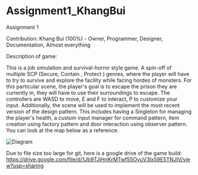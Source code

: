 # Assignment1_KhangBui
 
Assignment 1

Contribution: 
Khang Bui  (100%) - Owner, Programmer, Designer, Documentation, Almost everything

Description of game: 

This is a job simulation and survival-horror style game. A spin-off of multiple SCP (Secure, Contain , Protect ) genres, where the player will have to try to survive and explore the facility while facing hordes of monsters. For this particular scene, the player's goal is to escape the prison they are currently in, they will have to use their surroundings to escape.  The controllers are WASD to move, E and F to interact, P to customize your input.  Additionally, the scene will be used to implement the most recent version of the design pattern. This includes having a Singleton for managing the player's health, a custom input manager for command pattern, item creation using factory pattern and door interaction using observer pattern. You can look at the map below as a reference.

![Diagram](https://github.com/user-attachments/assets/4da66e74-b2fb-4c26-a772-2544d6bab5c3)

Due to file size too large for git, here is a google drive of the game build: [https://drive.google.com/file/d/1Jb9TJiHnKrMTwf55OyuV3Ix59E5TNJIV/view?usp=sharing 
](https://drive.google.com/file/d/1uVNpzmk564NfH9HCi4-ZU4mK5Zph7_D2/view?usp=sharing) 
